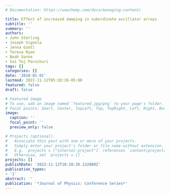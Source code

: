 ```yaml
---
# Documentation: https://wowchemy.com/docs/managing-content/

title: Effect of increased damping in subordinate oscillator arrays
subtitle: ''
summary: ''
authors:
- John Sterling
- Joseph Vignola
- Jenna Gietl
- Teresa Ryan
- Noah Sonne
- Sai Tej Paruchuri
tags: []
categories: []
date: '2018-01-01'
lastmod: 2022-11-12T05:28:26-05:00
featured: false
draft: false

# Featured image
# To use, add an image named `featured.jpg/png` to your page's folder.
# Focal points: Smart, Center, TopLeft, Top, TopRight, Left, Right, BottomLeft, Bottom, BottomRight.
image:
  caption: ''
  focal_point: ''
  preview_only: false

# Projects (optional).
#   Associate this post with one or more of your projects.
#   Simply enter your project's folder or file name without extension.
#   E.g. `projects = ["internal-project"]` references `content/project/deep-learning/index.md`.
#   Otherwise, set `projects = []`.
projects: []
publishDate: '2022-11-12T10:28:26.132880Z'
publication_types:
- '1'
abstract: ''
publication: '*Journal of Physics: Conference Series*'
---
```

